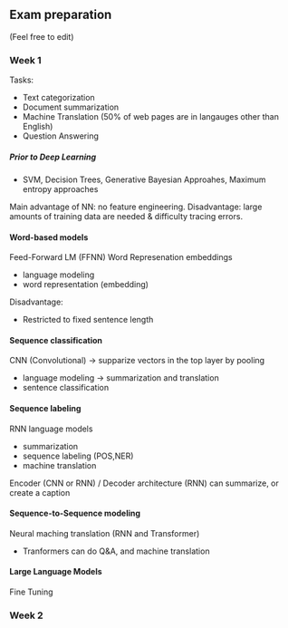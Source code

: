 ## Exam preparation
(Feel free to edit)
### Week 1
Tasks:
- Text categorization
- Document summarization
- Machine Translation (50% of web pages are in langauges other than English)
- Question Answering

##### Prior to Deep Learning
- SVM, Decision Trees, Generative Bayesian Approahes, Maximum entropy approaches

Main advantage of NN: no feature engineering.
Disadvantage: large amounts of training data are needed & difficulty tracing errors.

#### Word-based models
Feed-Forward LM (FFNN)
Word Represenation embeddings
- language modeling
- word representation (embedding)

Disadvantage:
- Restricted to fixed sentence length
  
#### Sequence classification
CNN (Convolutional) -> supparize vectors in the top layer by pooling
- language modeling -> summarization and translation
- sentence classification

 
#### Sequence labeling
RNN language models
- summarization
- sequence labeling (POS,NER)
- machine translation

Encoder (CNN or RNN) / Decoder architecture (RNN) can summarize, or create a caption

#### Sequence-to-Sequence modeling
Neural maching translation (RNN and Transformer)
- Tranformers can do Q&A, and machine translation
  
#### Large Language Models
Fine Tuning

### Week 2
